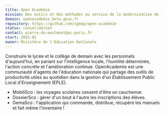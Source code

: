 ```yaml
---
title: Open Académie
mission: Des outils et des méthodes au service de la modernisation de l’action publique dans l’Éducation nationale.
domain: openacademie.beta.gouv.fr
repository: https://github.com/sgmap/open-academie
status: consolidation
contact: pierre.de-maulmont@ac-paris.fr
start: 2015-01
owner: Ministère de l'Education Nationale
---
```


Construire le lycée et le collège de demain avec les personnels d'aujourd'hui, en pariant sur l'intelligence locale, l'humilité déterminée, l'action concrète et l'amélioration continue. OpenAcademie est une communauté d'agents de l'éducation nationale qui partage des outils de productivité utiles au quotidien dans la gestion d'un Établissement Public Local d'Enseignement (EPLE).

- MobiliSco : les voyages scolaires cessent d'être un cauchemar.
- DossierSco : gérer d'un bout à l'autre les inscriptions des élèves.
- GemaSco : l'application qui commande, distribue, récupère les manuels et fait même l'inventaire !
